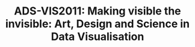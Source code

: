 ---
dateStart: 2011-03-10
dateEnd: 2011-03-11
title: "ADS-VIS2011: Making visible the invisible: Art, Design and Science in Data Visualisation"
venue: "University of Huddersfield"
organizer: Michael J. Stamper
credit:
city:
state:
country: United Kingdom
pdfLink:
venueImages:
---